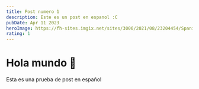 ```yaml
---
title: Post numero 1
description: Este es un post en espanol :C
pubDate: Apr 11 2023
heroImage: https://fh-sites.imgix.net/sites/3006/2021/08/23204454/Spanish-Words-2.jpg
rating: 1
---
```

# H﻿ola mundo 🌮

E﻿sta es una prueba de post en español